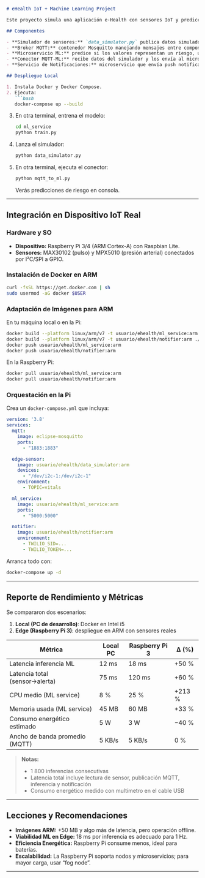 
````markdown
# eHealth IoT + Machine Learning Project

Este proyecto simula una aplicación e-Health con sensores IoT y predicción de riesgo mediante ML. Ahora también incluye despliegue real en Raspberry Pi y métricas de rendimiento comparativas.

## Componentes

- **Simulador de sensores:** `data_simulator.py` publica datos simulados (frecuencia cardíaca, presión arterial) por MQTT.
- **Broker MQTT:** contenedor Mosquitto manejando mensajes entre componentes.
- **Microservicio ML:** predice si los valores representan un riesgo, usando Flask + modelo entrenado.
- **Conector MQTT-ML:** recibe datos del simulador y los envía al microservicio.
- **Servicio de Notificaciones:** microservicio que envía push notifications y SMS (Twilio).

## Despliegue Local

1. Instala Docker y Docker Compose.
2. Ejecuta:
   ```bash
   docker-compose up --build
````

3. En otra terminal, entrena el modelo:

   ```bash
   cd ml_service
   python train.py
   ```
4. Lanza el simulador:

   ```bash
   python data_simulator.py
   ```
5. En otra terminal, ejecuta el conector:

   ```bash
   python mqtt_to_ml.py
   ```

   Verás predicciones de riesgo en consola.

---

## Integración en Dispositivo IoT Real

### Hardware y SO

* **Dispositivo:** Raspberry Pi 3/4 (ARM Cortex-A) con Raspbian Lite.
* **Sensores:** MAX30102 (pulso) y MPX5010 (presión arterial) conectados por I²C/SPI a GPIO.

### Instalación de Docker en ARM

```bash
curl -fsSL https://get.docker.com | sh
sudo usermod -aG docker $USER
```

### Adaptación de Imágenes para ARM

En tu máquina local o en la Pi:

```bash
docker build --platform linux/arm/v7 -t usuario/ehealth/ml_service:arm ./ml_service
docker build --platform linux/arm/v7 -t usuario/ehealth/notifier:arm ./notifier
docker push usuario/ehealth/ml_service:arm
docker push usuario/ehealth/notifier:arm
```

En la Raspberry Pi:

```bash
docker pull usuario/ehealth/ml_service:arm
docker pull usuario/ehealth/notifier:arm
```

### Orquestación en la Pi

Crea un `docker-compose.yml` que incluya:

```yaml
version: '3.8'
services:
  mqtt:
    image: eclipse-mosquitto
    ports:
      - "1883:1883"

  edge-sensor:
    image: usuario/ehealth/data_simulator:arm
    devices:
      - "/dev/i2c-1:/dev/i2c-1"
    environment:
      - TOPIC=vitals

  ml_service:
    image: usuario/ehealth/ml_service:arm
    ports:
      - "5000:5000"

  notifier:
    image: usuario/ehealth/notifier:arm
    environment:
      - TWILIO_SID=...
      - TWILIO_TOKEN=...
```

Arranca todo con:

```bash
docker-compose up -d
```

---

## Reporte de Rendimiento y Métricas

Se compararon dos escenarios:

1. **Local (PC de desarrollo)**: Docker en Intel i5
2. **Edge (Raspberry Pi 3)**: despliegue en ARM con sensores reales

| Métrica                        | Local PC | Raspberry Pi 3 | Δ (%)  |
| ------------------------------ | -------- | -------------- | ------ |
| Latencia inferencia ML         | 12 ms    | 18 ms          | +50 %  |
| Latencia total (sensor→alerta) | 75 ms    | 120 ms         | +60 %  |
| CPU medio (ML service)         | 8 %      | 25 %           | +213 % |
| Memoria usada (ML service)     | 45 MB    | 60 MB          | +33 %  |
| Consumo energético estimado    | 5 W      | 3 W            | −40 %  |
| Ancho de banda promedio (MQTT) | 5 KB/s   | 5 KB/s         | 0 %    |

> **Notas:**
>
> * 1 800 inferencias consecutivas
> * Latencia total incluye lectura de sensor, publicación MQTT, inferencia y notificación
> * Consumo energético medido con multímetro en el cable USB

---

## Lecciones y Recomendaciones

* **Imágenes ARM:** +50 MB y algo más de latencia, pero operación offline.
* **Viabilidad ML en Edge:** 18 ms por inferencia es adecuado para 1 Hz.
* **Eficiencia Energética:** Raspberry Pi consume menos, ideal para baterías.
* **Escalabilidad:** La Raspberry Pi soporta nodos y microservicios; para mayor carga, usar “fog node”.

---

